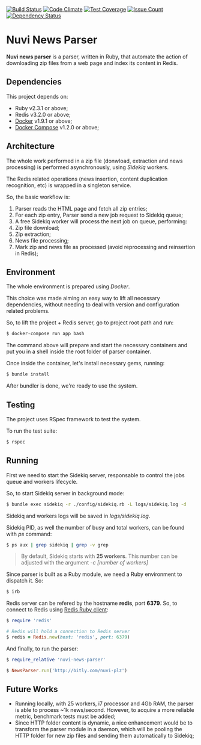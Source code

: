 [![Build Status](https://travis-ci.org/mauricioklein/nuvi-news-parser.svg?branch=master)](https://travis-ci.org/mauricioklein/nuvi-news-parser)
[![Code Climate](https://codeclimate.com/github/mauricioklein/nuvi-news-parser/badges/gpa.svg)](https://codeclimate.com/github/mauricioklein/nuvi-news-parser)
[![Test Coverage](https://codeclimate.com/github/mauricioklein/nuvi-news-parser/badges/coverage.svg)](https://codeclimate.com/github/mauricioklein/nuvi-news-parser/coverage)
[![Issue Count](https://codeclimate.com/github/mauricioklein/nuvi-news-parser/badges/issue_count.svg)](https://codeclimate.com/github/mauricioklein/nuvi-news-parser)
[![Dependency Status](https://gemnasium.com/badges/github.com/mauricioklein/nuvi-news-parser.svg)](https://gemnasium.com/github.com/mauricioklein/nuvi-news-parser)

# Nuvi News Parser

**Nuvi news parser** is a parser, written in Ruby, that automate the action of downloading zip files from a web page and index its content in Redis.

## Dependencies

This project depends on:

* Ruby v2.3.1 or above;
* Redis v3.2.0 or above;
* [Docker](https://docs.docker.com/engine/installation/) v1.9.1 or above;
* [Docker Compose](https://docs.docker.com/compose/install/) v1.2.0 or above;

## Architecture

The whole work performed in a zip file (donwload, extraction and news processing) is performed asynchronously, using *Sidekiq* workers.

The Redis related operations (news insertion, content duplication recognition, etc) is wrapped in a singleton service.

So, the basic workflow is:

1. Parser reads the HTML page and fetch all zip entries;
2. For each zip entry, Parser send a new job request to Sidekiq queue;
3. A free Sidekiq worker will process the next job on queue, performing:
  1. Zip file download;
  2. Zip extraction;
  3. News file processing;
  4. Mark zip and news file as processed (avoid reprocessing and reinsertion in Redis);

## Environment

The whole environment is prepared using *Docker*.

This choice was made aiming an easy way to lift all necessary dependencies, without needing to deal with version and configuration related problems.

So, to lift the project + Redis server, go to project root path and run:

```sh
$ docker-compose run app bash
```

The command above will prepare and start the necessary containers and put you in a shell inside the root folder of parser container.

Once inside the container, let's install necessary gems, running:

```sh
$ bundle install
```

After bundler is done, we're ready to use the system.

## Testing

The project uses RSpec framework to test the system.

To run the test suite:

```sh
$ rspec
```

## Running

First we need to start the Sidekiq server, responsable to control the jobs queue and workers lifecycle.

So, to start Sidekiq server in background mode:

```sh
$ bundle exec sidekiq -r ./config/sidekiq.rb -L logs/sidekiq.log -d
```

Sidekiq and workers logs will be saved in *logs/sidekiq.log*.

Sidekiq PID, as well the number of busy and total workers, can be found with *ps* command:

```sh
$ ps aux | grep sidekiq | grep -v grep
```

> By default, Sidekiq starts with **25 workers**. This number can be adjusted with the argument *-c [number of workers]*

Since parser is built as a Ruby module, we need a Ruby environment to dispatch it. So:

```sh
$ irb
```

Redis server can be refered by the hostname **redis**, port **6379**. So, to connect to Redis using [Redis Ruby client](https://github.com/redis/redis-rb):

```ruby
$ require 'redis'

# Redis will hold a connection to Redis server
$ redis = Redis.new(host: 'redis', port: 6379)
```

And finally, to run the parser:

```ruby
$ require_relative 'nuvi-news-parser'

$ NewsParser.run('http://bitly.com/nuvi-plz')
```

## Future Works

* Running locally, with 25 workers, i7 processor and 4Gb RAM, the parser is able to process ~1k news/second. However, to acquire a more reliable metric, benchmark tests must be added;
* Since HTTP folder content is dynamic, a nice enhancement would be to transform the parser module in a daemon, which will be pooling the HTTP folder for new zip files and sending them automatically to Sidekiq;
